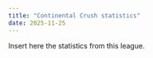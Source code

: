 ```yaml
---
title: "Continental Crush statistics"
date: 2025-11-25
---
```


Insert here the statistics from this league.
